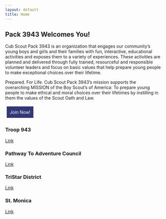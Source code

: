 ```yaml
---
layout: default
title: Home
---
```


## Pack 3943 Welcomes You!

Cub Scout Pack 3943 is an organization that engages our community’s young boys and girls and their families with fun, interactive, educational activities and exposes them to a variety of experiences. These activities are planned and delivered through fully trained, resourceful and responsible volunteer leaders and focus on basic values that help prepare young people to make exceptional choices over their lifetime.

Prepared. For Life.
Cub Scout Pack 3943’s mission supports the overarching MISSION of the Boy Scout’s of America: To prepare young people to make ethical and moral choices over their lifetimes by instilling in them the values of the Scout Oath and Law.
<style>
.linkbutton {
  display: inline-block;
  padding: 10px; margin: 5px;
  color: #fff; background: #323875;
  text-decoration: none;
}
</style>
<a class="linkbutton" href="https://my.scouting.org/online-registration/3a5b47f3-0868-4146-914f-f8d36bc34fb9/applicant-type" target="_blank" rel="noopener noreferrer">Join Now!</a>


### Troop 943
[Link](http://www.bsatroop943.net/)

### Pathway To Adventure Council
[Link](https://pathwaytoadventure.org/)

### TriStar District 
[Link](https://pathwaytoadventure.org/districts/tristar/)

### St. Monica 
[Link](https://stmonica.us/)
